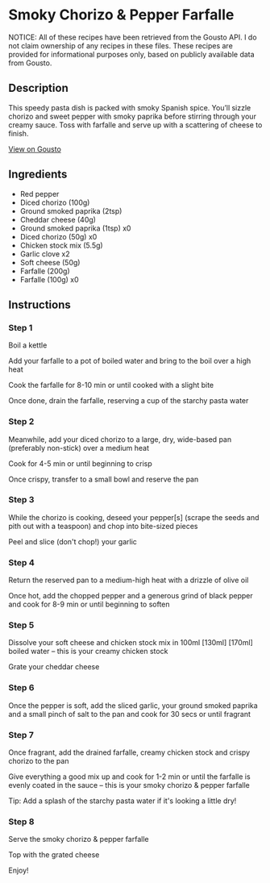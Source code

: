 # Smoky Chorizo & Pepper Farfalle

NOTICE: All of these recipes have been retrieved from the Gousto API. I do not claim ownership of any recipes in these files. These recipes are provided for informational purposes only, based on publicly available data from Gousto.

## Description

This speedy pasta dish is packed with smoky Spanish spice. You’ll sizzle chorizo and sweet pepper with smoky paprika before stirring through your creamy sauce. Toss with farfalle and serve up with a scattering of cheese to finish.

[View on Gousto](https://www.gousto.co.uk/recipes/cookbook/smoky-chorizo-red-pepper-pasta)

## Ingredients

- Red pepper
- Diced chorizo (100g)
- Ground smoked paprika (2tsp)
- Cheddar cheese (40g)
- Ground smoked paprika (1tsp) x0
- Diced chorizo (50g) x0
- Chicken stock mix (5.5g)
- Garlic clove x2
- Soft cheese (50g)
- Farfalle (200g)
- Farfalle (100g) x0

## Instructions


### Step 1

Boil a kettle

Add your farfalle to a pot of boiled water and bring to the boil over a high heat

Cook the farfalle for 8-10 min or until cooked with a slight bite

Once done, drain the farfalle, reserving a cup of the starchy pasta water


### Step 2

Meanwhile, add your diced chorizo to a large, dry, wide-based pan (preferably non-stick) over a medium heat

Cook for 4-5 min or until beginning to crisp

Once crispy, transfer to a small bowl and reserve the pan


### Step 3

While the chorizo is cooking, deseed your pepper[s] (scrape the seeds and pith out with a teaspoon) and chop into bite-sized pieces

Peel and slice (don't chop!) your garlic


### Step 4

Return the reserved pan to a medium-high heat with a drizzle of olive oil

Once hot, add the chopped pepper and a generous grind of black pepper and cook for 8-9 min or until beginning to soften


### Step 5

Dissolve your soft cheese and chicken stock mix in 100ml <span class="text-purple">[130ml] </span><span class="text-danger">[170ml]</span> boiled water – this is your creamy chicken stock

Grate your cheddar cheese


### Step 6

Once the pepper is soft, add the sliced garlic, your ground smoked paprika and a small pinch of salt to the pan and cook for 30 secs or until fragrant


### Step 7

Once fragrant, add the drained farfalle, creamy chicken stock and crispy chorizo to the pan

Give everything a good mix up and cook for 1-2 min or until the farfalle is evenly coated in the sauce – this is your smoky chorizo & pepper farfalle

Tip: Add a splash of the starchy pasta water if it's looking a little dry!

### Step 8

Serve the smoky chorizo & pepper farfalle

Top with the grated cheese

Enjoy!

